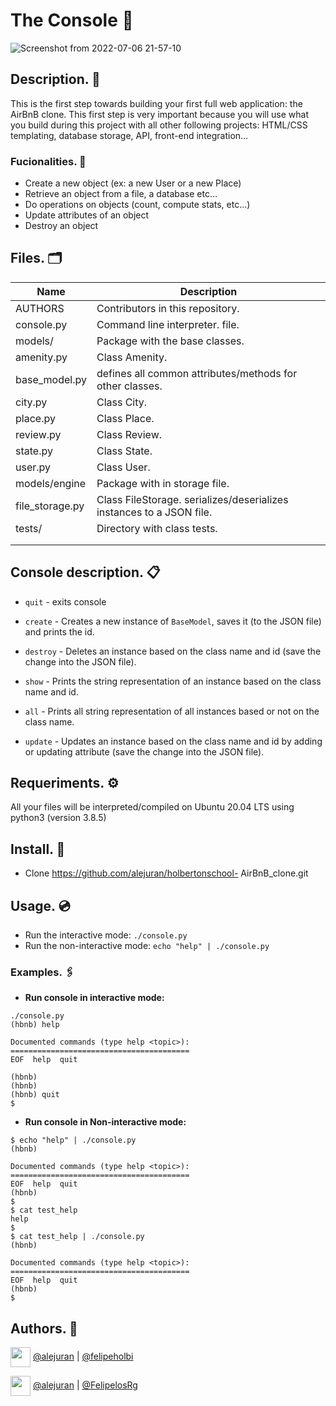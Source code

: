# The Console 🔧

![Screenshot from 2022-07-06 21-57-10](https://user-images.githubusercontent.com/98775024/177681066-d4a85ac7-d5b1-4d43-9475-4355494bdfc7.png)


## Description. 📝

This is the first step towards building your first full web application: the AirBnB clone. This first step is very important because you will use what you build during this project with all other following projects: HTML/CSS templating, database storage, API, front-end integration…

### Fucionalities. 🧰

* Create a new object (ex: a new User or a new Place)
* Retrieve an object from a file, a database etc…
* Do operations on objects (count, compute stats, etc…)
* Update attributes of an object
* Destroy an object

## Files. 🗂️

| Name | Description |
| ------------------------------ | -------------------------------------------- |
| AUTHORS | Contributors in this repository.|
| console.py | Command line interpreter. file. |
| models/ | Package with the base classes. |
| amenity.py | Class Amenity. |
| base_model.py | defines all common attributes/methods for other classes. |
| city.py | Class City. |
| place.py | Class Place. |
| review.py | Class Review. |
| state.py | Class State. |
| user.py | Class User. |
| models/engine | Package with in storage file. |
| file_storage.py | Class FileStorage. serializes/deserializes instances to a JSON file. |
| tests/ | Directory with class tests. |
|  |  |
| | |

## Console description. 📋

* ```quit``` - exits console
* ```create``` - Creates a new instance of ```BaseModel```, saves it (to the JSON file) and prints the id.

* ```destroy``` - Deletes an instance based on the class name and id (save the change into the JSON file).
* ```show``` - Prints the string representation of an instance based on the class name and id.
* ```all``` - Prints all string representation of all instances based or not on the class name.
* ```update``` - Updates an instance based on the class name and id by adding or updating attribute (save the change into the JSON file).


## Requeriments. ⚙️

All your files will be interpreted/compiled on Ubuntu 20.04 LTS using python3 (version 3.8.5)

## Install. 💾

* Clone https://github.com/alejuran/holbertonschool-    AirBnB_clone.git


## Usage. 💿

* Run the interactive mode: ```./console.py```
* Run the non-interactive mode: ```echo "help" | ./console.py```


### Examples. 🖇️

* **Run console in interactive mode:**

```$ 
./console.py
(hbnb) help

Documented commands (type help <topic>):
========================================
EOF  help  quit

(hbnb) 
(hbnb) 
(hbnb) quit
$
```

* **Run console in Non-interactive mode:**

```
$ echo "help" | ./console.py
(hbnb)

Documented commands (type help <topic>):
========================================
EOF  help  quit
(hbnb) 
$
$ cat test_help
help
$
$ cat test_help | ./console.py
(hbnb)

Documented commands (type help <topic>):
========================================
EOF  help  quit
(hbnb) 
$
```

## Authors. 🧿

<a href = 'https://www.github.com/Crisgrva'> <img width = '32px' align= 'center' src="https://raw.githubusercontent.com/rahulbanerjee26/githubAboutMeGenerator/main/icons/github.svg"/></a> [@alejuran](https://github.com/alejuran) | [@felipeholbi](https://github.com/felipeholbi)

<a href = 'https://www.twitter.com/crisgrvc'> <img width = '32px' align= 'center' src="https://raw.githubusercontent.com/rahulbanerjee26/githubAboutMeGenerator/main/icons/twitter.svg"/></a> [@alejuran](https://twitter.com/alejuran) | [@FelipelosRg](https://twitter.com/@FelipelosRg)
